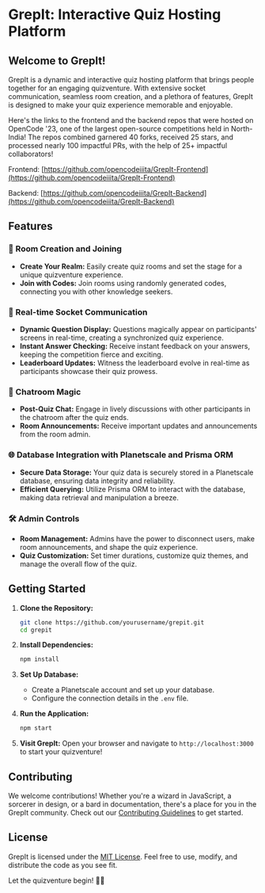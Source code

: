 # GrepIt: Interactive Quiz Hosting Platform

## Welcome to GrepIt!

GrepIt is a dynamic and interactive quiz hosting platform that brings people together for an engaging quizventure. With extensive socket communication, seamless room creation, and a plethora of features, GrepIt is designed to make your quiz experience memorable and enjoyable.

Here's the links to the frontend and the backend repos that were hosted on OpenCode '23, one of the largest open-source competitions held in North-India! The repos combined garnered 40 forks, received 25 stars, and processed nearly 100 impactful PRs, with the help of 25+ impactful collaborators!

Frontend: [https://github.com/opencodeiiita/GrepIt-Frontend](https://github.com/opencodeiiita/GrepIt-Frontend)

Backend: [https://github.com/opencodeiiita/GrepIt-Backend](https://github.com/opencodeiiita/GrepIt-Backend)


## Features

### 🚀 Room Creation and Joining

-   **Create Your Realm:** Easily create quiz rooms and set the stage for a unique quizventure experience.
-   **Join with Codes:** Join rooms using randomly generated codes, connecting you with other knowledge seekers.

### 📡 Real-time Socket Communication

-   **Dynamic Question Display:** Questions magically appear on participants' screens in real-time, creating a synchronized quiz experience.
-   **Instant Answer Checking:** Receive instant feedback on your answers, keeping the competition fierce and exciting.
-   **Leaderboard Updates:** Witness the leaderboard evolve in real-time as participants showcase their quiz prowess.

### 💬 Chatroom Magic

-   **Post-Quiz Chat:** Engage in lively discussions with other participants in the chatroom after the quiz ends.
-   **Room Announcements:** Receive important updates and announcements from the room admin.

### 🌐 Database Integration with Planetscale and Prisma ORM

-   **Secure Data Storage:** Your quiz data is securely stored in a Planetscale database, ensuring data integrity and reliability.
-   **Efficient Querying:** Utilize Prisma ORM to interact with the database, making data retrieval and manipulation a breeze.

### 🛠️ Admin Controls

-   **Room Management:** Admins have the power to disconnect users, make room announcements, and shape the quiz experience.
-   **Quiz Customization:** Set timer durations, customize quiz themes, and manage the overall flow of the quiz.

## Getting Started

1. **Clone the Repository:**

    ```bash
    git clone https://github.com/yourusername/grepit.git
    cd grepit
    ```

2. **Install Dependencies:**

    ```bash
    npm install
    ```

3. **Set Up Database:**

    - Create a Planetscale account and set up your database.
    - Configure the connection details in the `.env` file.

4. **Run the Application:**

    ```bash
    npm start
    ```

5. **Visit GrepIt:**
   Open your browser and navigate to `http://localhost:3000` to start your quizventure!

## Contributing

We welcome contributions! Whether you're a wizard in JavaScript, a sorcerer in design, or a bard in documentation, there's a place for you in the GrepIt community. Check out our [Contributing Guidelines](CONTRIBUTING.md) to get started.

## License

GrepIt is licensed under the [MIT License](LICENSE). Feel free to use, modify, and distribute the code as you see fit.

Let the quizventure begin! 🚀✨
